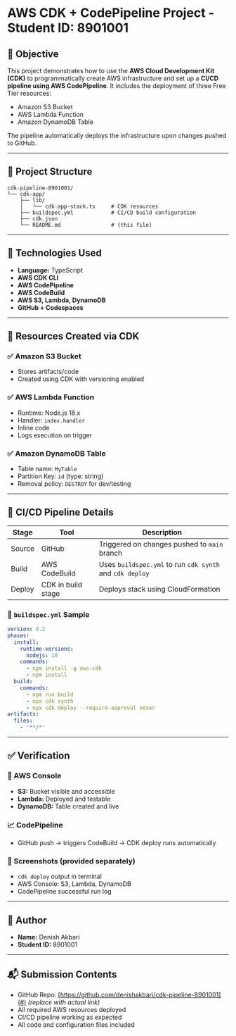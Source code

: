 
# AWS CDK + CodePipeline Project - Student ID: 8901001

## 🎯 Objective

This project demonstrates how to use the **AWS Cloud Development Kit (CDK)** to programmatically create AWS infrastructure and set up a **CI/CD pipeline using AWS CodePipeline**. It includes the deployment of three Free Tier resources:

- Amazon S3 Bucket
- AWS Lambda Function
- Amazon DynamoDB Table

The pipeline automatically deploys the infrastructure upon changes pushed to GitHub.

---

## 📁 Project Structure

```
cdk-pipeline-8901001/
└── cdk-app/
    ├── lib/
    │   └── cdk-app-stack.ts     # CDK resources
    ├── buildspec.yml            # CI/CD build configuration
    ├── cdk.json
    └── README.md                # (this file)
```

---

## 🔧 Technologies Used

- **Language:** TypeScript
- **AWS CDK CLI**
- **AWS CodePipeline**
- **AWS CodeBuild**
- **AWS S3, Lambda, DynamoDB**
- **GitHub + Codespaces**

---

## 🚀 Resources Created via CDK

### ✅ Amazon S3 Bucket
- Stores artifacts/code
- Created using CDK with versioning enabled

### ✅ AWS Lambda Function
- Runtime: Node.js 18.x
- Handler: `index.handler`
- Inline code
- Logs execution on trigger

### ✅ Amazon DynamoDB Table
- Table name: `MyTable`
- Partition Key: `id` (type: string)
- Removal policy: `DESTROY` for dev/testing

---

## 🔄 CI/CD Pipeline Details

| Stage   | Tool            | Description                                      |
|---------|-----------------|--------------------------------------------------|
| Source  | GitHub          | Triggered on changes pushed to `main` branch     |
| Build   | AWS CodeBuild   | Uses `buildspec.yml` to run `cdk synth` and `cdk deploy` |
| Deploy  | CDK in build stage | Deploys stack using CloudFormation          |

### 📄 `buildspec.yml` Sample
```yaml
version: 0.2
phases:
  install:
    runtime-versions:
      nodejs: 18
    commands:
      - npm install -g aws-cdk
      - npm install
  build:
    commands:
      - npm run build
      - npx cdk synth
      - npx cdk deploy --require-approval never
artifacts:
  files:
    - '**/*'
```

---

## ✅ Verification

### 🔎 AWS Console
- **S3:** Bucket visible and accessible
- **Lambda:** Deployed and testable
- **DynamoDB:** Table created and live

### 📈 CodePipeline
- GitHub push → triggers CodeBuild → CDK deploy runs automatically

### 📸 Screenshots (provided separately)
- `cdk deploy` output in terminal
- AWS Console: S3, Lambda, DynamoDB
- CodePipeline successful run log

---

## 👤 Author

- **Name:** Denish Akbari
- **Student ID:** 8901001


---

## 📬 Submission Contents

- GitHub Repo: [https://github.com/denishakbari/cdk-pipeline-8901001](#) *(replace with actual link)*
- All required AWS resources deployed
- CI/CD pipeline working as expected
- All code and configuration files included
